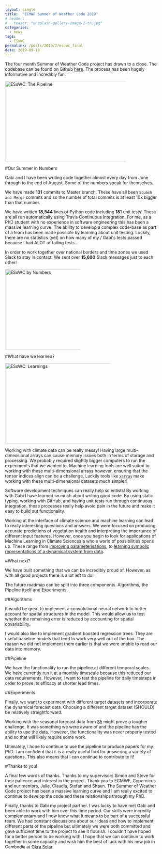```yaml
---
layout: single
title:  "ECMWF Summer of Weather Code 2019"
# header:
#   teaser: "unsplash-gallery-image-2-th.jpg"
categories:
  - news
tags:
  - ESoWC
permalink: /posts/2019/2/esowc_final
date: 2019-09-18
---
```


The four month Summer of Weather Code project has drawn to a close. The codebase can be found on Github [here](https://github.com/esowc/ml_drought). The process has been hugely informative and incredibly fun.

<div style="width: 400px; border: 0;">
  <p>
    <img class="aligncenter" src="http://tommylees112.github.io/images/esowc_pipeline_overview.png" alt="ESoWC: The Pipeline" width="810" height="265"/>
  </p>
</div>

#Our Summer in Numbers

Gabi and I have been writing code together almost every day from June through to the end of August. Some of the numbers speak for themselves.

We have made **131** commits to Master branch. These have all been `Squash and Merge` commits and so the number of total commits is at least 10x bigger than that number.

We have written **18,544** lines of Python code including **181** unit tests! These are all run automatically using Travis Continuous Integration. For me, as a PhD student with no experience in software engineering this has been a massive learning curve. The ability to develop a complex code-base as part of a team has been made possible by learning about unit testing. Luckily, there are no statistics (yet) on how many of my / Gabi's tests passed because I had ALOT of failing tests...

In order to work together over national borders and time zones we used Slack to stay in contact. We sent over **15,600** Slack messages just to each other!

<div style="width: 250px; border: 0;">
  <p>
    <img class="aligncenter" src="http://tommylees112.github.io/images/esowc_numbers.png" alt="ESoWC by Numbers" width="810" height="265"/>
  </p>
</div>

#What have we learned?

<div style="width: 350px; border: 0;">
  <p>
    <img class="aligncenter" src="http://tommylees112.github.io/images/esowc_learning.png" alt="ESoWC: Learnings" width="810" height="265"/>
  </p>
</div>


Working with climate data can be really messy! Having large multi-dimensional arrays can cause memory issues both in terms of storage and processing. We probably required slightly bigger computers to run the experiments that we wanted to. Machine learning tools are well suited to working with these multi-dimensional arrays however, ensuring that the tensor indices align can be a challenge. Luckily tools like [`xarray`](http://xarray.pydata.org/en) make working with these multi-dimensional datasets much simpler!

Software development techniques can really help scientists! By working with Gabi I have learned so much about writing good code. By using static typing, working with GitHub, and having unit tests run through continuous integration, these processes really help avoid pain in the future and make it easy to build out functionality.

Working at the interface of climate science and machine learning can lead to really interesting questions and answers. We were focused on producing accurate predictions of vegetation health and interpreting the importance of different input features. However, once you begin to look for applications of Machine Learning in Climate Sciences a whole world of possibilities opens up. These range from [improving parameterisations](https://www.pnas.org/content/pnas/early/2018/09/05/1810286115.full.pdf), to [learning symbolic representations of a dynamical system from data](https://www.sciencedirect.com/science/article/pii/S0021999117309014).

#What next?

We have built something that we can be incredibly proud of. However, as with all good projects there is a lot left to do!

The future roadmap can be split into three components. Algorithms, the Pipeline itself and Experiments.

##Algorithms

It would be great to implement a convolutional neural network to better account for spatial structures in the model. This would allow us to test whether the remaining error is reduced by accounting for spatial covariability.

I would also like to implement gradient boosted regression trees. They are useful baseline models that tend to work very well out of the box. The reason we did not implement them earlier is that we were unable to read our data into memory.

##Pipeline

We have the functionality to run the pipeline at different temporal scales. We have currently run it at a monthly timescale because this reduced our data requirements. However, I want to test the pipeline for daily timesteps in order to prove its efficacy at shorter lead times.

##Experiments

Finally, we want to experiment with different target datasets and incorporate the dynamical forecast data. Choosing a different target dataset (SHOULD) be relatively straightforward.

Working with the seasonal forecast data from [S5](https://www.ecmwf.int/en/forecasts/documentation-and-support/long-range) might prove a tougher challenge. It was something we were aware of and the pipeline has the ability to use the data. However, the functionality was never properly tested and so that will likely require some work.

Ultimately, I hope to continue to use the pipeline to produce papers for my PhD. I am confident that it is a really useful tool for answering a variety of questions. This also means that I can continue to contribute to it!

#Thanks to you!

A final few words of thanks. Thanks to my supervisors Simon and Steve for their patience and interest in the project. Thank you to ECMWF, Copernicus and our mentors, Julia, Claudia, Stefan and Shaun. The Summer of Weather Code project has been a massive learning curve and I am really excited to continue to develop the code and these relationships through my PhD.

Finally, thanks to Gabi my project partner. I was lucky to have met Gabi and been able to work with him over this time period. Our skills were incredily complementary and I now know what it means to be part of a successful team. We had constant discussions about our ideas and how to implement different parts of the pipeline but ultimately we were both committed and gave sufficient time to the project to see it flourish. I couldn't have hoped for a better person to be working with. I hope that we can continue to work together in some capacity and wish him the best of luck with his new job in Cambodia at [Okra Solar](https://www.okrasolar.com/).
